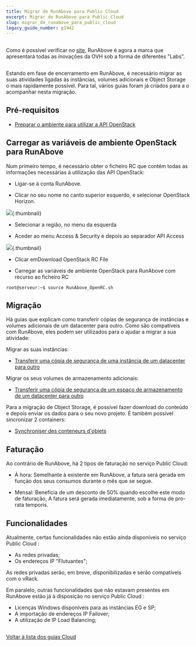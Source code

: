 ```yaml
---
title: Migrar de RunAbove para Public Cloud
excerpt: Migrar de RunAbove para Public Cloud
slug: migrar_de_runabove_para_public_cloud
legacy_guide_number: g1942
---
```



## 
Como é possível verificar no [site](https://www.runabove.com/index.xml), RunAbove é agora a marca que apresentará todas as inovações da OVH sob a forma de diferentes "Labs".


## 
Estando em fase de encerramento em RunAbove, é necessário migrar as suas atividades ligadas às instâncias, volumes adicionais e Object Storage o mais rapidamente possível.
Para tal, vários guias foram já criados para a o acompanhar nesta migração.


## Pré-requisitos

- [Preparar o ambiente para utilizar a API OpenStack]({legacy}1851)




## Carregar as variáveis de ambiente OpenStack para RunAbove
Num primeiro tempo, é necessário obter o ficheiro RC que contém todas as informações necessárias á utilização das API OpenStack:


- Ligar-se à conta RunAbove.

- Clicar no seu nome no canto superior esquerdo, e selecionar OpenStack Horizon.



![](images/img_3038.jpg){.thumbnail}

- Selecionar a região, no menu da esquerda

- Aceder ao menu Access & Security e depois ao separador API Access



![](images/img_3039.jpg){.thumbnail}

- Clicar emDownload OpenStack RC File

- Carregar as variáveis de ambiente OpenStack para RunAbove com recurso ao ficheiro RC


```
root@serveur:~$ source RunAbove_OpenRC.sh
```





## Migração
Há  guias que explicam como transferir cópias de segurança de instâncias e volumes adicionais de um datacenter para outro.
Como são compatíveis com RunAbove, eles podem ser utilizados para o ajudar a migrar a sua atividade:


Migrar as suas instâncias:

- [Transferir uma cópia de segurança de uma instância de um datacenter para outro]({legacy}1853)


Migrar os seus volumes de armazenamento adicionais:

- [Transferir uma cópia de segurança de um espaço de armazenamento de um datacenter para outro]({legacy}1941)


Para a migração de Object Storage, é possível fazer download do conteúdo e depois enviar os dados para o seu novo projeto. É também possível sincronizar 2 containers:

- [Synchroniser des conteneurs d'objets]({legacy}1919)




## Faturação
Ao contrário de RunAbove, há 2 tipos de faturação no serviço Public Cloud:


- À hora: Semelhante à existente em RunAbove, a fatura será gerada em função dos seus consumos durante o mês que se segue.

- Mensal: Beneficia de um desconto de 50% quando escolhe este modo de faturação, A fatura será gerada imediatamente, sob a forma de pro-rata temporis.




## Funcionalidades
Atualmente, certas funcionalidades não estão ainda disponíveis no serviço Public Cloud :


- As redes privadas;
- Os endereços IP "Flutuantes";


As redes privadas serão, em breve, disponibilizadas e serão compatíveis com o vRack.

Em paralelo, outras funcionalidades que não estavam presentes em RunAbove estão já à disposição no serviço Public Cloud :


- Licenças Windows disponíveis para as instâncias EG e SP;
- A importação de endereços IP Failover;
- A utilização de IP Load Balancing;




## 
[Voltar à lista dos guias Cloud]({legacy}1785)


